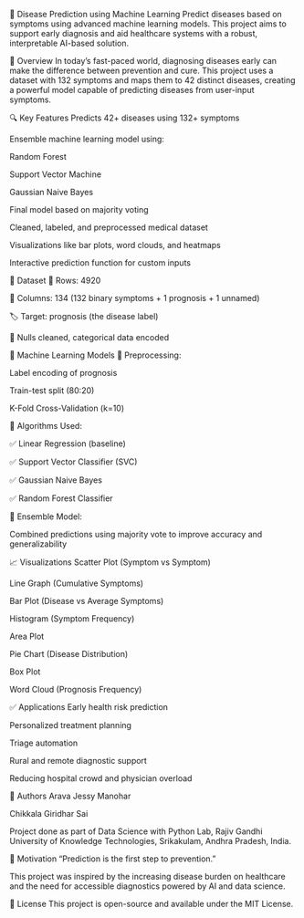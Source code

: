   🧠 Disease Prediction using Machine Learning
  Predict diseases based on symptoms using advanced machine learning models. This project aims to support early diagnosis and aid healthcare systems with a robust, interpretable AI-based solution.

  📌 Overview
In today’s fast-paced world, diagnosing diseases early can make the difference between prevention and cure. This project uses a dataset with 132 symptoms and maps them to 42 distinct diseases, creating a powerful model capable of predicting diseases from user-input symptoms.

  🔍 Key Features
Predicts 42+ diseases using 132+ symptoms

Ensemble machine learning model using:

Random Forest

Support Vector Machine

Gaussian Naive Bayes

Final model based on majority voting

Cleaned, labeled, and preprocessed medical dataset

Visualizations like bar plots, word clouds, and heatmaps

Interactive prediction function for custom inputs

🧪 Dataset
🔢 Rows: 4920

🧬 Columns: 134 (132 binary symptoms + 1 prognosis + 1 unnamed)

🏷️ Target: prognosis (the disease label)

🚫 Nulls cleaned, categorical data encoded

🧠 Machine Learning Models
🔢 Preprocessing:

Label encoding of prognosis

Train-test split (80:20)

K-Fold Cross-Validation (k=10)

🧪 Algorithms Used:

✅ Linear Regression (baseline)

✅ Support Vector Classifier (SVC)

✅ Gaussian Naive Bayes

✅ Random Forest Classifier

🧬 Ensemble Model:

Combined predictions using majority vote to improve accuracy and generalizability

📈 Visualizations
Scatter Plot (Symptom vs Symptom)

Line Graph (Cumulative Symptoms)

Bar Plot (Disease vs Average Symptoms)

Histogram (Symptom Frequency)

Area Plot

Pie Chart (Disease Distribution)

Box Plot

Word Cloud (Prognosis Frequency)

✅ Applications
Early health risk prediction

Personalized treatment planning

Triage automation

Rural and remote diagnostic support

Reducing hospital crowd and physician overload

🧠 Authors
Arava Jessy Manohar

Chikkala Giridhar Sai

Project done as part of Data Science with Python Lab,
Rajiv Gandhi University of Knowledge Technologies,
Srikakulam, Andhra Pradesh, India.

📌 Motivation
“Prediction is the first step to prevention.”

This project was inspired by the increasing disease burden on healthcare and the need for accessible diagnostics powered by AI and data science.

📜 License
This project is open-source and available under the MIT License.

